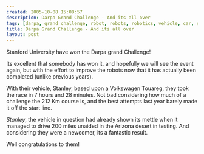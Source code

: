 ```yaml
---
created: 2005-10-08 15:08:57
description: Darpa Grand Challenge - And its all over
tags: [darpa, grand challenge, robot, robots, robotics, vehicle, car, stanley, stanford university, robot news]
title: Darpa Grand Challenge - And its all over
layout: post
---
```

Stanford University have won the Darpa grand Challenge!

Its excellent that somebody has won it, and hopefully we will see the event again, but with the effort to improve the robots now that it has actually been completed (unlike previous years).

With their vehicle, Stanley, based upon a Volkswagen Touareg, they took the race in 7 hours and 28 minutes. Not bad considering how much of a challenge the 212 Km course is, and the best attempts last year barely made it off the start line.

_Stanley_, the vehicle in question had already shown its mettle when it managed to drive 200 miles unaided in the Arizona desert in testing. And considering they were a newcomer, its a fantastic result.

Well congratulations to them!

